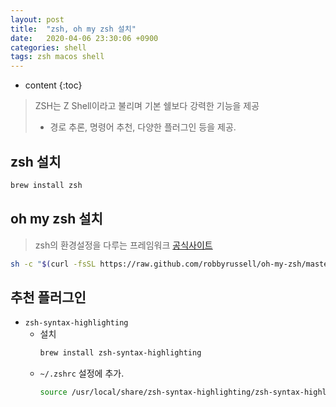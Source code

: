 ```yaml
---
layout: post
title:  "zsh, oh my zsh 설치"
date:   2020-04-06 23:30:06 +0900
categories: shell
tags: zsh macos shell
---
```

* content
{:toc}
> ZSH는 Z Shell이라고 불리며 기본 쉘보다 강력한 기능을 제공
> * 경로 추론, 명령어 추천, 다양한 플러그인 등을 제공.

## zsh 설치
```bash
brew install zsh
```

## oh my zsh 설치
> zsh의 환경설정을 다루는 프레임워크
> [공식사이트](https://ohmyz.sh/)

```bash
sh -c "$(curl -fsSL https://raw.github.com/robbyrussell/oh-my-zsh/master/tools/install.sh)"
```

## 추천 플러그인
* `zsh-syntax-highlighting`
    * 설치
      ```bash
      brew install zsh-syntax-highlighting
      ```
    * `~/.zshrc` 설정에 추가.
      ```bash
      source /usr/local/share/zsh-syntax-highlighting/zsh-syntax-highlighting.zsh
      ```